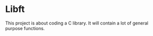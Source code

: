 # Libft
This project is about coding a C library.
It will contain a lot of general purpose functions.
